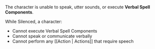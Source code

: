 The character is unable to speak, utter sounds, or execute **Verbal Spell Components**.

While Silenced, a character:

- Cannot execute Verbal Spell Components
- Cannot speak or communicate verbally
- Cannot perform any [[Action | Actions]] that require speech
